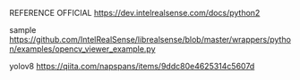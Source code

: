 REFERENCE
OFFICIAL
https://dev.intelrealsense.com/docs/python2

sample
https://github.com/IntelRealSense/librealsense/blob/master/wrappers/python/examples/opencv_viewer_example.py

yolov8
https://qiita.com/napspans/items/9ddc80e4625314c5607d
